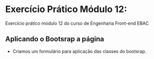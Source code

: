 # Exercício Prático Módulo 12:

Exercício prático módulo 12 do curso de Engenharia Front-end EBAC
  
 ## Aplicando o Bootsrap a página ##

- Criamos um formulário para aplicação das classes do bootsrap.
